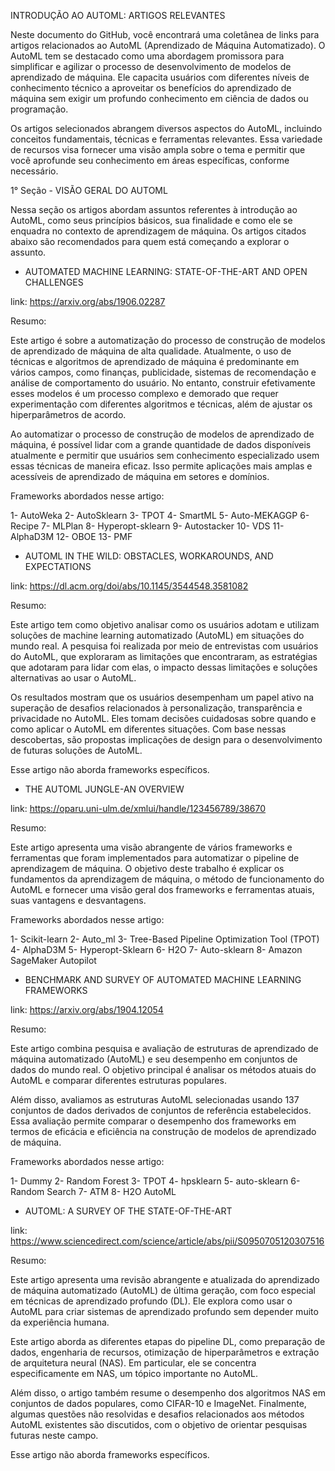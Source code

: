 INTRODUÇÃO AO AUTOML: ARTIGOS RELEVANTES

Neste documento do GitHub, você encontrará uma coletânea de links para artigos relacionados ao AutoML (Aprendizado de Máquina Automatizado). O AutoML tem se destacado como uma abordagem promissora para simplificar e agilizar o processo de desenvolvimento de modelos de aprendizado de máquina. Ele capacita usuários com diferentes níveis de conhecimento técnico a aproveitar os benefícios do aprendizado de máquina sem exigir um profundo conhecimento em ciência de dados ou programação.

Os artigos selecionados abrangem diversos aspectos do AutoML, incluindo conceitos fundamentais, técnicas e ferramentas relevantes. Essa variedade de recursos visa fornecer uma visão ampla sobre o tema e permitir que você aprofunde seu conhecimento em áreas específicas, conforme necessário. 

1° Seção - VISÃO GERAL DO AUTOML

Nessa seção os artigos abordam assuntos referentes à introdução ao AutoML, como seus princípios básicos, sua finalidade e como ele se enquadra no contexto de aprendizagem de máquina. Os artigos citados abaixo são recomendados para quem está começando a explorar o assunto. 

-  AUTOMATED MACHINE LEARNING: STATE-OF-THE-ART AND OPEN CHALLENGES
 
link: https://arxiv.org/abs/1906.02287

Resumo:

Este artigo é sobre a automatização do processo de construção de modelos de aprendizado de máquina de alta qualidade. Atualmente, o uso de técnicas e algoritmos de aprendizado de máquina é predominante em vários campos, como finanças, publicidade, sistemas de recomendação e análise de comportamento do usuário. No entanto, construir efetivamente esses modelos é um processo complexo e demorado que requer experimentação com diferentes algoritmos e técnicas, além de ajustar os hiperparâmetros de acordo.

Ao automatizar o processo de construção de modelos de aprendizado de máquina, é possível lidar com a grande quantidade de dados disponíveis atualmente e permitir que usuários sem conhecimento especializado usem essas técnicas de maneira eficaz. Isso permite aplicações mais amplas e acessíveis de aprendizado de máquina em setores e domínios.

Frameworks abordados nesse artigo:

1- AutoWeka
2- AutoSklearn
3- TPOT
4- SmartML
5- Auto-MEKAGGP
6- Recipe
7- MLPlan
8- Hyperopt-sklearn
9- Autostacker
10- VDS
11- AlphaD3M
12- OBOE
13- PMF

- AUTOML IN THE WILD: OBSTACLES, WORKAROUNDS, AND EXPECTATIONS

link: https://dl.acm.org/doi/abs/10.1145/3544548.3581082

Resumo:

Este artigo tem como objetivo analisar como os usuários adotam e utilizam soluções de machine learning automatizado (AutoML) em situações do mundo real. A pesquisa foi realizada por meio de entrevistas com usuários do AutoML, que exploraram as limitações que encontraram, as estratégias que adotaram para lidar com elas, o impacto dessas limitações e soluções alternativas ao usar o AutoML.

Os resultados mostram que os usuários desempenham um papel ativo na superação de desafios relacionados à personalização, transparência e privacidade no AutoML. Eles tomam decisões cuidadosas sobre quando e como aplicar o AutoML em diferentes situações. Com base nessas descobertas, são propostas implicações de design para o desenvolvimento de futuras soluções de AutoML.

Esse artigo não aborda frameworks específicos.

- THE AUTOML JUNGLE-AN OVERVIEW 

link: https://oparu.uni-ulm.de/xmlui/handle/123456789/38670

Resumo: 

Este artigo apresenta uma visão abrangente de vários frameworks e ferramentas que foram implementados para automatizar o pipeline de aprendizagem de máquina. O objetivo deste trabalho é explicar os fundamentos da aprendizagem de máquina, o método de funcionamento do AutoML e fornecer uma visão geral dos frameworks e ferramentas atuais, suas vantagens e desvantagens.

Frameworks abordados nesse artigo:

1-  Scikit-learn
2-  Auto_ml
3- Tree-Based Pipeline Optimization Tool (TPOT)
4- AlphaD3M 
5- Hyperopt-Sklearn
6- H2O
7- Auto-sklearn 
8- Amazon SageMaker Autopilot

- BENCHMARK AND SURVEY OF AUTOMATED MACHINE LEARNING FRAMEWORKS

link: https://arxiv.org/abs/1904.12054

Resumo:

Este artigo combina pesquisa e avaliação de estruturas de aprendizado de máquina automatizado (AutoML) e seu desempenho em conjuntos de dados do mundo real. O objetivo principal é analisar os métodos atuais do AutoML e comparar diferentes estruturas populares.

Além disso, avaliamos as estruturas AutoML selecionadas usando 137 conjuntos de dados derivados de conjuntos de referência estabelecidos. Essa avaliação permite comparar o desempenho dos frameworks em termos de eficácia e eficiência na construção de modelos de aprendizado de máquina.

Frameworks abordados nesse artigo:

1- Dummy
2- Random Forest
3- TPOT
4- hpsklearn
5- auto-sklearn
6- Random Search
7- ATM
8- H2O AutoML

- AUTOML: A SURVEY OF THE STATE-OF-THE-ART

link: https://www.sciencedirect.com/science/article/abs/pii/S0950705120307516

Resumo:

Este artigo apresenta uma revisão abrangente e atualizada do aprendizado de máquina automatizado (AutoML) de última geração, com foco especial em técnicas de aprendizado profundo (DL). Ele explora como usar o AutoML para criar sistemas de aprendizado profundo sem depender muito da experiência humana.

Este artigo aborda as diferentes etapas do pipeline DL, como preparação de dados, engenharia de recursos, otimização de hiperparâmetros e extração de arquitetura neural (NAS). Em particular, ele se concentra especificamente em NAS, um tópico importante no AutoML.

Além disso, o artigo também resume o desempenho dos algoritmos NAS em conjuntos de dados populares, como CIFAR-10 e ImageNet.
Finalmente, algumas questões não resolvidas e desafios relacionados aos métodos AutoML existentes são discutidos, com o objetivo de orientar pesquisas futuras neste campo.

Esse artigo não aborda frameworks específicos.

